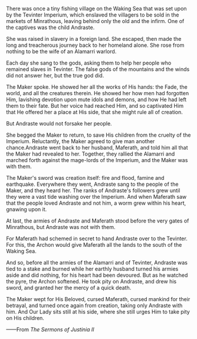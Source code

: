 There was once a tiny fishing village on the Waking Sea that was set upon by the Tevinter Imperium, which enslaved the villagers to be sold in the markets of Minrathous, leaving behind only the old and the infirm. One of the captives was the child Andraste.

She was raised in slavery in a foreign land. She escaped, then made the long and treacherous journey back to her homeland alone. She rose from nothing to be the wife of an Alamarri warlord.

Each day she sang to the gods, asking them to help her people who remained slaves in Tevinter. The false gods of the mountains and the winds did not answer her, but the true god did.

The Maker spoke. He showed her all the works of His hands: the Fade, the world, and all the creatures therein. He showed her how men had forgotten Him, lavishing devotion upon mute idols and demons, and how He had left them to their fate. But her voice had reached Him, and so captivated Him that He offered her a place at His side, that she might rule all of creation.

But Andraste would not forsake her people.

She begged the Maker to return, to save His children from the cruelty of the Imperium. Reluctantly, the Maker agreed to give man another chance.Andraste went back to her husband, Maferath, and told him all that the Maker had revealed to her. Together, they rallied the Alamarri and marched forth against the mage-lords of the Imperium, and the Maker was with them.

The Maker's sword was creation itself: fire and flood, famine and earthquake. Everywhere they went, Andraste sang to the people of the Maker, and they heard her. The ranks of Andraste's followers grew until they were a vast tide washing over the Imperium. And when Maferath saw that the people loved Andraste and not him, a worm grew within his heart, gnawing upon it.

At last, the armies of Andraste and Maferath stood before the very gates of Minrathous, but Andraste was not with them.

For Maferath had schemed in secret to hand Andraste over to the Tevinter. For this, the Archon would give Maferath all the lands to the south of the Waking Sea.

And so, before all the armies of the Alamarri and of Tevinter, Andraste was tied to a stake and burned while her earthly husband turned his armies aside and did nothing, for his heart had been devoured. But as he watched the pyre, the Archon softened. He took pity on Andraste, and drew his sword, and granted her the mercy of a quick death.

The Maker wept for His Beloved, cursed Maferath, cursed mankind for their betrayal, and turned once again from creation, taking only Andraste with him. And Our Lady sits still at his side, where she still urges Him to take pity on His children.

——From <i> The Sermons of Justinia II </i>

